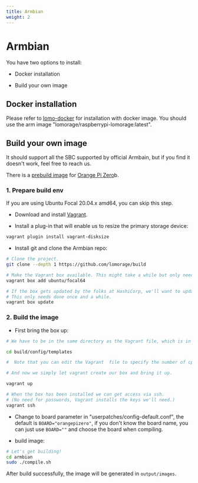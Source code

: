 ```yaml
---
title: Armbian
weight: 2
---
```


# Armbian

You have two options to install:

  - Docker installation

  - Build your own image

## Docker installation

Please refer to [lomo-docker](https://github.com/lomorage/lomo-docker) for installation with docker image. You should use the arm image "lomorage/raspberrypi-lomorage:latest".

## Build your own image

It should support all the SBC supported by official Armbain, but if you find it doesn't work, feel free to reach us.

There is a [prebuild image](https://github.com/lomorage/build/releases/download/2021_02_01.23_18_29.0.829c7a4/Armbian_21.02.0-trunk_Orangepizero_buster_current_5.10.11_minimal.img.xz) for [Orange Pi Zero](http://www.orangepi.org/orangepizero/)b.

### 1. Prepare build env

If you are using Ubuntu Focal 20.04.x amd64, you can skip this step.

- Download and install [Vagrant](https://www.vagrantup.com/downloads.html).

- Install a plug-in that will enable us to resize the primary storage device:

```bash
vagrant plugin install vagrant-disksize
```

- Install git and clone the Armbian repo:

```bash
# Clone the project.  
git clone --depth 1 https://github.com/lomorage/build

# Make the Vagrant box available. This might take a while but only needs to be done once.  
vagrant box add ubuntu/focal64

# If the box gets updated by the folks at HashiCorp, we'll want to update our copy too.  
# This only needs done once and a while.  
vagrant box update
```

### 2. Build the image

- First bring the box up:

```bash
# We have to be in the same directory as the Vagrant file, which is in the build/config/templates directory.

cd build/config/templates

#  Note that you can edit the Vagrant  file to specify the number of cpus and amount of memory you want Vagrant to use.

# And now we simply let vagrant create our box and bring it up.

vagrant up

# When the box has been installed we can get access via ssh.
# (No need for passwords, Vagrant installs the keys we'll need.)
vagrant ssh
```

- Change to board parameter in "userpatches/config-default.conf", the default is `BOARD="orangepizero"`, if you don't know the board name, you can just use `BOARD=""` and choose the board when compiling.

- build image:

```bash
# Let's get building!  
cd armbian  
sudo ./compile.sh
```

After build successfully, the image will be generated in `output/images`.